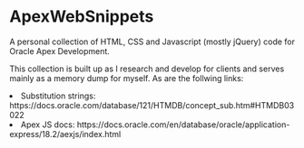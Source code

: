 # ApexWebSnippets
<p>
  A personal collection of HTML, CSS and Javascript (mostly jQuery) code for Oracle Apex Development.
</p>
<p>
  This collection is built up as I research and develop for clients and serves mainly as a memory dump for myself. As are the follwing links:</br>
  <li> Substitution strings: https://docs.oracle.com/database/121/HTMDB/concept_sub.htm#HTMDB03022 </li>
  <li> Apex JS docs: https://docs.oracle.com/en/database/oracle/application-express/18.2/aexjs/index.html </li>
</p>
